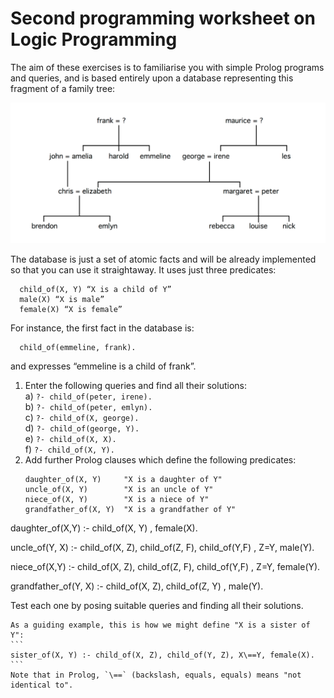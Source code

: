 # Second programming worksheet on Logic Programming

The aim of these exercises is to familiarise you with simple Prolog programs and queries, and is based entirely 
upon a database representing this fragment of a family tree:

![](tree.png)

The database is just a set of atomic facts and will be already implemented so that you can use it straightaway. 
It uses just three predicates:
```
  child_of(X, Y) “X is a child of Y” 
  male(X) “X is male” 
  female(X) “X is female”
```
For instance, the first fact in the database is:
```
  child_of(emmeline, frank).
```
and expresses “emmeline is a child of frank”.

1. Enter the following queries and find all their solutions:  
  a) `?- child_of(peter, irene).`  
  b) `?- child_of(peter, emlyn).`  
  c) `?- child_of(X, george).`  
  d) `?- child_of(george, Y).`  
  e) `?- child_of(X, X).`  
  f) `?- child_of(X, Y).`
1. Add further Prolog clauses which define the following predicates:
    ```
    daughter_of(X, Y)     "X is a daughter of Y"
    uncle_of(X, Y)        "X is an uncle of Y"
    niece_of(X, Y)        "X is a niece of Y"
    grandfather_of(X, Y)  "X is a grandfather of Y"
    ```
daughter_of(X,Y) :- child_of(X, Y) , female(X).

uncle_of(Y, X) :- child_of(X, Z), child_of(Z, F),  child_of(Y,F) , Z\=Y, male(Y).

niece_of(X,Y) :- child_of(X, Z), child_of(Z, F),  child_of(Y,F) , Z\=Y, female(Y).

grandfather_of(Y, X) :- child_of(X, Z), child_of(Z, Y) , male(Y).

Test each one by posing suitable queries and finding all their solutions.
    
    As a guiding example, this is how we might define "X is a sister of Y":
    ```
    sister_of(X, Y) :- child_of(X, Z), child_of(Y, Z), X\==Y, female(X).
    ```
    Note that in Prolog, `\==` (backslash, equals, equals) means "not identical to".
